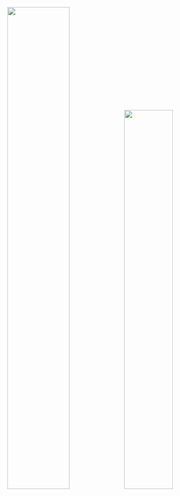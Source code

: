 <img align="" width="53%" src="https://github-readme-stats-fork-alpha.vercel.app/api?username=nemo-shen&hide_title=true&hide_border=true&line_height=22&text_color=33a06f&title_color=33a06f&bg_color=00000000" /><img align="" width="47%" src="https://github-readme-stats.vercel.app/api/wakatime?username=nemoshen&hide_title=true&langs_count=5&hide_border=true&bg_color=00000000&text_color=33a06f&title_color=155f3e" />   
 
